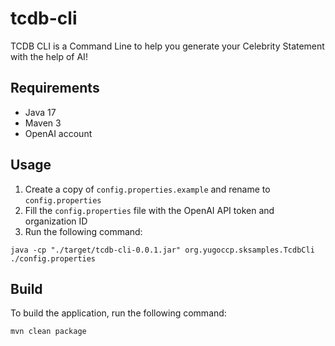 # tcdb-cli

TCDB CLI is a Command Line to help you generate your Celebrity Statement with the help of AI!

## Requirements
- Java 17
- Maven 3
- OpenAI account

## Usage

1. Create a copy of `config.properties.example` and rename to `config.properties`
2. Fill the `config.properties` file with the OpenAI API token and organization ID
3. Run the following command:
```
java -cp "./target/tcdb-cli-0.0.1.jar" org.yugoccp.sksamples.TcdbCli ./config.properties
```


## Build
To build the application, run the following command:
```
mvn clean package
```